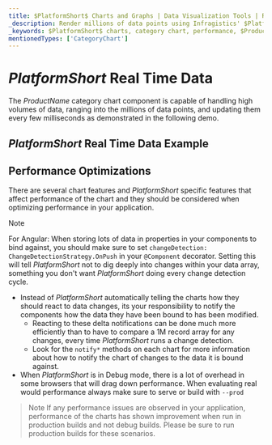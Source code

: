 ```yaml
---
title: $PlatformShort$ Charts and Graphs | Data Visualization Tools | Real Time Data | Infragistics
_description: Render millions of data points using Infragistics' $PlatformShort$ charts control at super fast speed. Check out the $ProductName$ graph's high performance!
_keywords: $PlatformShort$ charts, category chart, performance, $ProductName$, Infragistics, data binding
mentionedTypes: ['CategoryChart']
---
```

# $PlatformShort$ Real Time Data

The $ProductName$ category chart component is capable of handling high volumes of data, ranging into the millions of data points, and updating them every few milliseconds as demonstrated in the following demo.

## $PlatformShort$ Real Time Data Example

<code-view style="height: 500px;" 
           data-demos-base-url="{environment:dvDemosBaseUrl}" 
           iframe-src="{environment:dvDemosBaseUrl}/charts/category-chart-high-frequency" 
           alt="$PlatformShort$ Real Time Data Example" 
           github-src="charts/category-chart/high-frequency">
</code-view>

<div class="divider--half"></div>

## Performance Optimizations

There are several chart features and $PlatformShort$ specific features that affect performance of the chart and they should be considered when optimizing performance in your application.

> [!NOTE]
> For Angular:
> When storing lots of data in properties in your components to bind against, you should make sure to set `changeDetection: ChangeDetectionStrategy.OnPush` in your `@Component` decorator. Setting this will tell $PlatformShort$ not to dig deeply into changes within your data array, something you don't want $PlatformShort$ doing every change detection cycle.

* Instead of $PlatformShort$ automatically telling the charts how they should react to data changes, its your responsibility to notify the components how the data they have been bound to has been modified.
     * Reacting to these delta notifications can be done much more efficiently than to have to compare a 1M record array for any changes, every time $PlatformShort$ runs a change detection.
     * Look for the `notify*` methods on each chart for more information about how to notify the chart of changes to the data it is bound against.
* When $PlatformShort$ is in Debug mode, there is a lot of overhead in some browsers that will drag down performance. When evaluating real would performance always make sure to serve or build with `--prod`

> Note If any performance issues are observed in your application, performance of the charts has shown improvement when run in production builds and not debug builds. Please be sure to run production builds for these scenarios.

